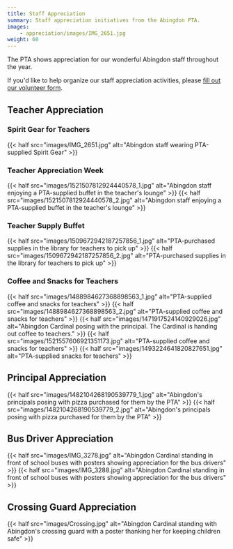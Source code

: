 ```yaml
---
title: Staff Appreciation
summary: Staff appreciation initiatives from the Abingdon PTA.
images:
    - appreciation/images/IMG_2651.jpg
weight: 60
---
```


The PTA shows appreciation for our wonderful Abingdon staff throughout the year.

If you'd like to help organize our staff appreciation activities, please [fill out our volunteer form](https://docs.google.com/forms/d/e/1FAIpQLSf50HFDkNfDxP5VfE2LzsxKbUPZdmRGQTeNEUhXkU_qLCLWZQ/viewform?usp=sf_link).

## Teacher Appreciation

### Spirit Gear for Teachers
{{< half src="images/IMG_2651.jpg" alt="Abingdon staff wearing PTA-supplied Spirit Gear" >}}

### Teacher Appreciation Week
{{< half src="images/1521507812924440578_1.jpg" alt="Abingdon staff enjoying a PTA-supplied buffet in the teacher's lounge" >}}
{{< half src="images/1521507812924440578_2.jpg" alt="Abingdon staff enjoying a PTA-supplied buffet in the teacher's lounge" >}}

### Teacher Supply Buffet

{{< half src="images/1509672942187257856_1.jpg" alt="PTA-purchased supplies in the library for teachers to pick up" >}}
{{< half src="images/1509672942187257856_2.jpg" alt="PTA-purchased supplies in the library for teachers to pick up" >}}

### Coffee and Snacks for Teachers

{{< half src="images/1488984627368898563_1.jpg" alt="PTA-supplied coffee and snacks for teachers" >}}
{{< half src="images/1488984627368898563_2.jpg" alt="PTA-supplied coffee and snacks for teachers" >}}
{{< half src="images/1471917524140929026.jpg" alt="Abingdon Cardinal posing with the principal. The Cardinal is handing out coffee to teachers." >}}
{{< half src="images/1521557606921351173.jpg" alt="PTA-supplied coffee and snacks for teachers" >}}
{{< half src="images/1493224641820827651.jpg" alt="PTA-supplied snacks for teachers" >}}

## Principal Appreciation

{{< half src="images/1482104268190539779_1.jpg" alt="Abingdon's principals posing with pizza purchased for them by the PTA" >}}
{{< half src="images/1482104268190539779_2.jpg" alt="Abingdon's principals posing with pizza purchased for them by the PTA" >}}

## Bus Driver Appreciation

{{< half src="images/IMG_3278.jpg" alt="Abingdon Cardinal standing in front of school buses with posters showing appreciation for the bus drivers" >}}
{{< half src="images/IMG_3288.jpg" alt="Abingdon Cardinal standing in front of school buses with posters showing appreciation for the bus drivers" >}}

## Crossing Guard Appreciation

{{< half src="images/Crossing.jpg" alt="Abingdon Cardinal standing with Abingdon's crossing guard with a poster thanking her for keeping children safe" >}}